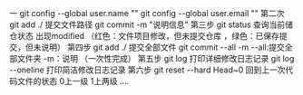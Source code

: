 一
git config --global user.name ""
git config --global user.email ""
第二次
git add ./    提交文件路径
git commit -m "说明信息"
第三步
git status 查询当前储仓状态  出现modified （红色：文件项目修改，但未提交仓库 ，绿色：已保存提交，但未说明） 
第四步
git add ./    提交全部文件
git commit --all -m   --all:提交全部文件夹  -m：说明  （一次性完成）
第五步
git log   打印详细修改日志记录
git log --oneline   打印简洁修改日志记录
第六步
git reset --hard Head~0  回到上一次代码文件的状态 0上一级   1上两级 ....